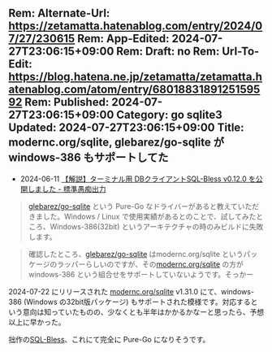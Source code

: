 Rem: Alternate-Url: https://zetamatta.hatenablog.com/entry/2024/07/27/230615
Rem: App-Edited: 2024-07-27T23:06:15+09:00
Rem: Draft: no
Rem: Url-To-Edit: https://blog.hatena.ne.jp/zetamatta/zetamatta.hatenablog.com/atom/entry/6801883189125159592
Rem: Published: 2024-07-27T23:06:15+09:00
Category: go sqlite3
Updated: 2024-07-27T23:06:15+09:00
Title: modernc.org/sqlite, glebarez/go-sqlite が windows-386 もサポートしてた
---
+ 2024-06-11 [【解説】ターミナル用 DBクライアントSQL-Bless v0.12.0 を公開しました - 標準愚痴出力](https://zetamatta.hatenablog.com/entry/2024/05/30/082549)

> [glebarez/go-sqlite] という Pure-Go なドライバーがあると教えていただきました。Windows / Linux で使用実績があるとのことで、試してみたところ、Windows-386(32bit) というアーキテクチャの時のみビルドに失敗します。

> 確認したところ、[glebarez/go-sqlite] はmodernc.org/sqlite というパッケージのラッパーらしいのですが、その[modernc.org/sqlite] の方が windows-386 という組合せをサポートしていないようです。そっかー

2024-07-22 にリリースされた [modernc.org/sqlite] v1.31.0  にて、windows-386 (Windows の32bit版パッケージ) もサポートされた模様です。対応するという意向は知っていたものの、少なくとも半年はかかるかなーと思ったら、予想以上に早かった。

[glebarez/go-sqlite]: https://github.com/glebarez/go-sqlite
[modernc.org/sqlite]: https://pkg.go.dev/modernc.org/sqlite

拙作の[SQL-Bless]、これにて完全に Pure-Go になりそうです。

[SQL-Bless]: https://github.com/hymkor/sqlbless
